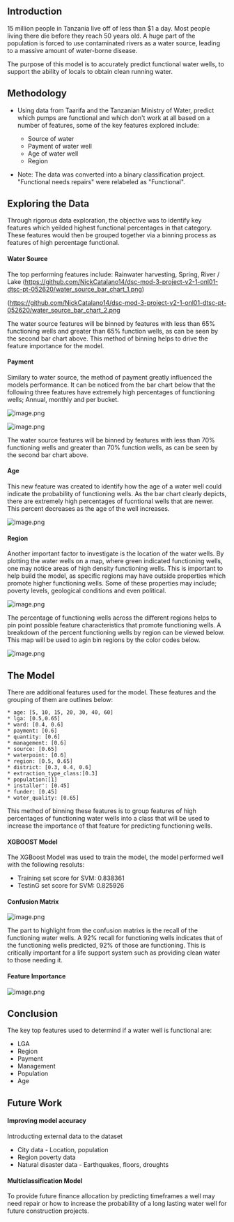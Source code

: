 ## Introduction

15 million people in Tanzania live off of less than $1 a day. Most people living there die before they reach 50 years old. A huge part of the population is forced to use contaminated rivers as a water source, leading to a massive amount of water-borne disease.  

The purpose of this model is to accurately predict functional water wells, to support the ability of locals to obtain clean running water.

## Methodology

* Using data from Taarifa and the Tanzanian Ministry of Water, predict which pumps are functional and which don't work at all based on a number of features, some of the key features explored include:
    * Source of water
    * Payment of water well
    * Age of water well
    * Region
    
* Note:  The data was converted into a binary classification project.  "Functional needs repairs" were relabeled as "Functional".

## Exploring the Data

Through rigorous data exploration, the objective was to identify key features which yeilded highest functional percentages in that category. These features would then be grouped together via a binning process as features of high percentage functional.

#### Water Source

The top performing features include: Rainwater harvesting, Spring, River / Lake
(https://github.com/NickCatalano14/dsc-mod-3-project-v2-1-onl01-dtsc-pt-052620/water_source_bar_chart_1.png)


(https://github.com/NickCatalano14/dsc-mod-3-project-v2-1-onl01-dtsc-pt-052620/water_source_bar_chart_2.png

The water source features will be binned by features with less than 65% functioning wells and greater than 65% function wells, as can be seen by the second bar chart above.  This method of binning helps to drive the feature importance for the model.

#### Payment
Similary to water source, the method of payment greatly influenced the models performance.  It can be noticed from the bar chart below that the following three features have extremely high percentages of functioning wells; Annual, monthly and per bucket.

![image.png](attachment:image.png)

![image.png](attachment:image.png)

The water source features will be binned by features with less than 70% functioning wells and greater than 70% function wells, as can be seen by the second bar chart above.

#### Age
This new feature was created to identify how the age of a water well could indicate the probability of functioning wells.  As the bar chart clearly depicts, there are extremely high percentages of fucntional wells that are newer.  This percent decreases as the age of the well increases.

![image.png](attachment:image.png)

#### Region
Another important factor to investigate is the location of the water wells.  By plotting the water wells on a map, where green indicated functioning wells, one may notice areas of high density functioning wells.  This is important to help build the model, as specific regions may have outside properties which promote higher functioning wells. Some of these properties may include; poverty levels, geological conditions and even political.

![image.png](attachment:image.png)

The percentage of functioning wells across the different regions helps to pin point possible feature characteristics that promote functioning wells.  A breakdown of the percent functioning wells by region can be viewed below.  This map will be used to agin bin regions by the color codes below.

![image.png](attachment:image.png)

## The Model

There are additional features used for the model. These features and the grouping of them are outlines below:

    * age: [5, 10, 15, 20, 30, 40, 60]
    * lga: [0.5,0.65]
    * ward: [0.4, 0.6]
    * payment: [0.6]
    * quantity: [0.6]
    * management: [0.6]
    * source: [0.65]
    * waterpoint: [0.6]
    * region: [0.5, 0.65]
    * district: [0.3, 0.4, 0.6]
    * extraction_type_class:[0.3]
    * population:[1]
    * installer': [0.45]
    * funder: [0.45]
    * water_quality: [0.65]
    
This method of binning these features is to group features of high percentages of functioning water wells into a class that will be used to increase the importance of that feature for predicting functioning wells.

#### XGBOOST Model

The XGBoost Model was used to train the model, the model performed well with the following resoluts:

* Training set score for SVM: 0.838361
* TestinG set score for SVM: 0.825926

#### Confusion Matrix

![image.png](attachment:image.png)

The part to highlight from the confusion matrixs is the recall of the functioning water wells.  A 92% recall for functioning wells indicates that of the functioning wells predicted, 92% of those are functioning.  This is critically important for a life support system such as providing clean water to those needing it.

#### Feature Importance

![image.png](attachment:image.png)

## Conclusion

The key top features used to determind if a water well is functional are:
* LGA
* Region
* Payment
* Management
* Population
* Age

## Future Work

#### Improving model accuracy

Introducting external data to the dataset

* City data - Location, population
* Region poverty data
* Natural disaster data - Earthquakes, floors, droughts

#### Multiclassification Model
To provide future finance allocation by predicting timeframes a well may need repair or how to increase the probability of a long lasting water well for future construction projects.









